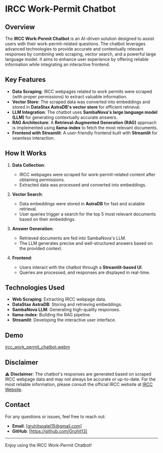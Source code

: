 # IRCC Work-Permit Chatbot

## Overview
The **IRCC Work-Permit Chatbot** is an AI-driven solution designed to assist users with their work-permit-related questions. The chatbot leverages advanced technologies to provide accurate and contextually relevant responses by combining web scraping, vector search, and a powerful large language model. It aims to enhance user experience by offering reliable information while integrating an interactive frontend.

## Key Features
- **Data Scraping**: IRCC webpages related to work permits were scraped (with proper permissions) to extract valuable information.
- **Vector Store**: The scraped data was converted into embeddings and stored in **DataStax AstraDB's vector store** for efficient retrieval.
- **LLM Integration**: The chatbot uses **SambaNova's large language model (LLM)** for generating contextually accurate answers.
- **RAG Architecture**: A **Retrieval-Augmented Generation (RAG)** approach is implemented using **llama-index** to fetch the most relevant documents.
- **Frontend with Streamlit**: A user-friendly frontend built with **Streamlit** for seamless interaction.

## How It Works
1. **Data Collection**:
   - IRCC webpages were scraped for work-permit-related content after obtaining permissions.
   - Extracted data was processed and converted into embeddings.

2. **Vector Search**:
   - Data embeddings were stored in **AstraDB** for fast and scalable retrieval.
   - User queries trigger a search for the top 5 most relevant documents based on their embeddings.

3. **Answer Generation**:
   - Retrieved documents are fed into SambaNova's LLM.
   - The LLM generates precise and well-structured answers based on the provided context.

4. **Frontend**:
   - Users interact with the chatbot through a **Streamlit-based UI**.
   - Queries are processed, and responses are displayed in real-time.

## Technologies Used
- **Web Scraping**: Extracting IRCC webpage data.
- **DataStax AstraDB**: Storing and retrieving embeddings.
- **SambaNova LLM**: Generating high-quality responses.
- **llama-index**: Building the RAG pipeline.
- **Streamlit**: Developing the interactive user interface.

## Demo
[ircc_work_permit_chatbot.webm](https://github.com/user-attachments/assets/d8f2b944-31bd-494f-a811-fec4cc8ca316)


## Disclaimer
⚠️ **Disclaimer**:
The chatbot's responses are generated based on scraped IRCC webpage data and may not always be accurate or up-to-date. For the most reliable information, please consult the official IRCC website at [IRCC Website]([https://www.canada.ca/immigration](https://www.canada.ca/en/immigration-refugees-citizenship/services/work-canada/permit.html)).

## Contact
For any questions or issues, feel free to reach out:
- **Email**: [gruhitspatel15@gmail.com]
- **GitHub**: [https://github.com/Gruhit13]

---

Enjoy using the IRCC Work-Permit Chatbot!
